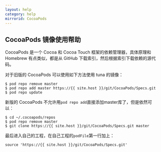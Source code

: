 ```yaml
---
layout: help
category: help
mirrorid: CocoaPods
---
```


## CocoaPods 镜像使用帮助

CocoaPods 是一个 Cocoa 和 Cocoa Touch 框架的依赖管理器，具体原理和 Homebrew 有点类似，都是从 GitHub 下载索引，然后根据索引下载依赖的源代码。

对于旧版的 CocoaPods 可以使用如下方法使用 tuna 的镜像：

```
$ pod repo remove master
$ pod repo add master https://{{ site.host }}/git/CocoaPods/Specs.git
$ pod repo update
```

新版的 CocoaPods 不允许用`pod repo add`直接添加master库了，但是依然可以：

```
$ cd ~/.cocoapods/repos 
$ pod repo remove master
$ git clone https://{{ site.host }}/git/CocoaPods/Specs.git master
```

最后进入自己的工程，在自己工程的`podFile`第一行加上：

```
source 'https://{{ site.host }}/git/CocoaPods/Specs.git'
```
